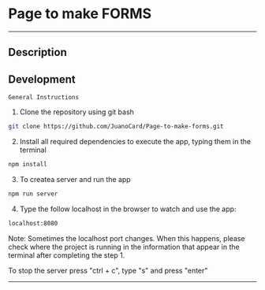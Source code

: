 # Page to make FORMS
---

## Description


## Development
`General Instructions`
1. Clone the repository using git bash
```sh
git clone https://github.com/JuanoCard/Page-to-make-forms.git
```
2. Install all required dependencies to execute the app, typing them in the terminal
```sh
npm install
```
3. To createa server and run the app
```sh
npm run server
```
4. Type the follow localhost in the browser to watch and use the app:
```sh
localhost:8080
```

Note: Sometimes the localhost port changes. When this happens, please check where the project is running in the information that appear in the terminal after completing the step 1.

To stop the server press "ctrl + c", type "s" and press "enter"

----